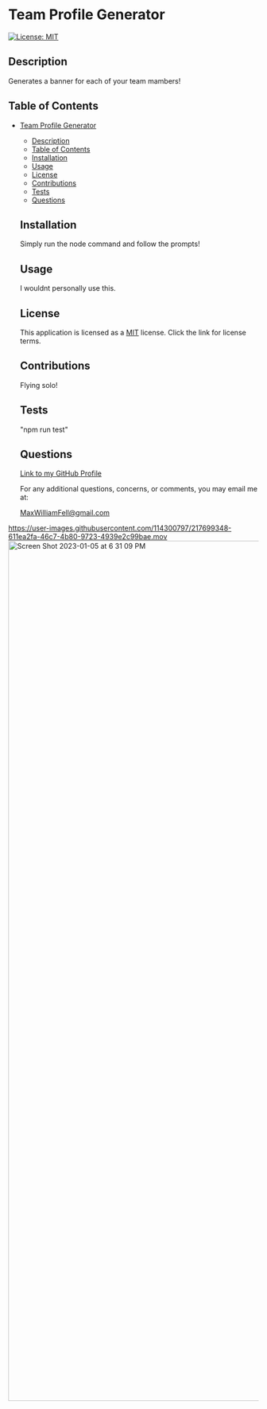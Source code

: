 # Team Profile Generator
  [![License: MIT](https://img.shields.io/badge/License-MIT-yellow.svg)](https://opensource.org/licenses/MIT)
  ## Description 
  Generates a banner for each of your team mambers!
  ## Table of Contents
- [Team Profile Generator](#team-profile-generator)
  - [Description](#description)
  - [Table of Contents](#table-of-contents)
  - [Installation](#installation)
  - [Usage](#usage)
  - [License](#license)
  - [Contributions](#contributions)
  - [Tests](#tests)
  - [Questions](#questions)
  ## Installation
  Simply run the node command and follow the prompts!
  ## Usage
  I wouldnt personally use this.
  ## License
  This application is licensed as a [MIT](https://opensource.org/licenses/MIT) license. Click the link for license terms.
  ## Contributions 
  Flying solo!
  ## Tests
  "npm run test"
  ## Questions 
  [Link to my GitHub Profile](https://github.com/MaxWFell)
  
  For any additional questions, concerns, or comments, you may email me at: 
  
  MaxWilliamFell@gmail.com


https://user-images.githubusercontent.com/114300797/217699348-611ea2fa-46c7-4b80-9723-4939e2c99bae.mov
<img width="1728" alt="Screen Shot 2023-01-05 at 6 31 09 PM" src="https://user-images.githubusercontent.com/114300797/217699383-ba0dc3a6-a2dc-4921-948a-b6df14a1f912.png">

